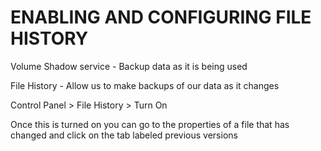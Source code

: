 # ENABLING AND CONFIGURING FILE HISTORY

Volume Shadow service - Backup data as it is being used

File History - Allow us to make backups of our data as it changes

Control Panel > File History > Turn On

Once this is turned on you can go to the properties of a file that has changed and click on the tab labeled previous versions

